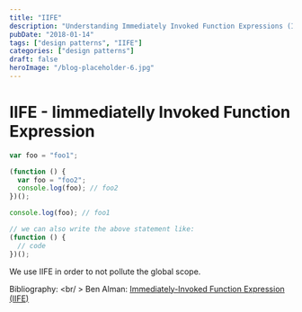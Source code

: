 ```yaml
---
title: "IIFE"
description: "Understanding Immediately Invoked Function Expressions (IIFE) in JavaScript and their use in preventing global scope pollution"
pubDate: "2018-01-14"
tags: ["design patterns", "IIFE"]
categories: ["design patterns"]
draft: false
heroImage: "/blog-placeholder-6.jpg"
---
```


# IIFE - Iimmediatelly Invoked Function Expression

```javascript
var foo = "foo1";

(function () {
  var foo = "foo2";
  console.log(foo); // foo2
})();

console.log(foo); // foo1

// we can also write the above statement like:
(function () {
  // code
})();
```

We use IIFE in order to not pollute the global scope.

Bibliography: <br/ >
Ben Alman: [Immediately-Invoked Function Expression (IIFE)](http://benalman.com/news/2010/11/immediately-invoked-function-expression/)
